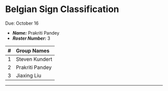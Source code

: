 Belgian Sign Classification
==============================
Due: October 16

- ***Name:*** Prakriti Pandey
- ***Roster Number:*** 3

|   #   |Group Names |
|:----:|:------------------|
|    1 |  Steven Kundert    |
|    2 |     Prakriti Pandey |
|    3 |            Jiaxing Liu   |

----

